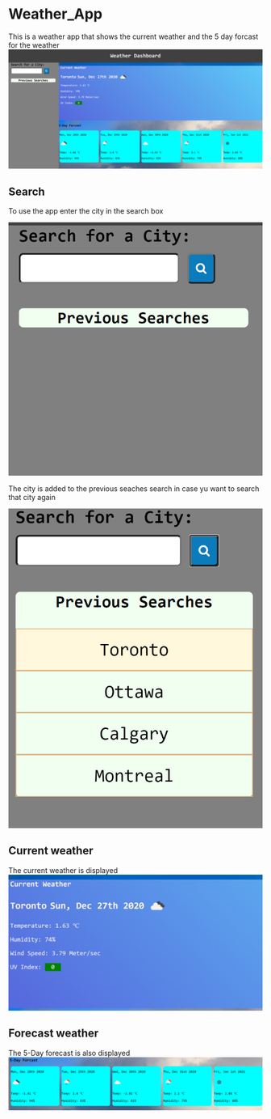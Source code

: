 # Weather_App

This is a weather app that shows the current weather and the 5 day forcast for the weather
![Weather app](images\Image1.PNG)


## Search
To use the app enter the city in the search box

![Weather app](images/Image2.PNG)



The city is added to the previous seaches search in case yu want  to search that city again

![Weather app](images/Image5.PNG)


## Current weather
The current weather is displayed
![Weather app](images\Image3.PNG)



## Forecast weather
The 5-Day forecast is also displayed
![Weather app](images\Image4.PNG)


